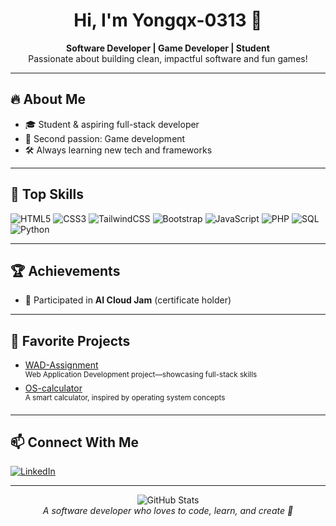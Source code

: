 <!-- Profile README for Yongqx-0313 -->

<h1 align="center">Hi, I'm Yongqx-0313 👋</h1>
<p align="center">
  <b>Software Developer | Game Developer | Student</b><br>
  Passionate about building clean, impactful software and fun games!
</p>

---

## 🔥 About Me

- 🎓 Student & aspiring full-stack developer
- 👾 Second passion: Game development
- 🛠️ Always learning new tech and frameworks

---

## 🚀 Top Skills

![HTML5](https://img.shields.io/badge/HTML5-E34F26?logo=html5&logoColor=fff&style=flat)
![CSS3](https://img.shields.io/badge/CSS3-1572B6?logo=css3&logoColor=fff&style=flat)
![TailwindCSS](https://img.shields.io/badge/Tailwind-38B2AC?logo=tailwindcss&logoColor=fff&style=flat)
![Bootstrap](https://img.shields.io/badge/Bootstrap-7952B3?logo=bootstrap&logoColor=fff&style=flat)
![JavaScript](https://img.shields.io/badge/JavaScript-F7DF1E?logo=javascript&logoColor=000&style=flat)
![PHP](https://img.shields.io/badge/PHP-777BB4?logo=php&logoColor=fff&style=flat)
![SQL](https://img.shields.io/badge/SQL-4479A1?logo=postgresql&logoColor=fff&style=flat)
![Python](https://img.shields.io/badge/Python-3776AB?logo=python&logoColor=fff&style=flat)

---

## 🏆 Achievements

- 🥇 Participated in <b>AI Cloud Jam</b> (certificate holder)

---

## 🌟 Favorite Projects

- [WAD-Assignment](https://github.com/Yongqx-0313/WAD-Assignment)  
  <sup>Web Application Development project—showcasing full-stack skills</sup>
- [OS-calculator](#)  
  <sup>A smart calculator, inspired by operating system concepts</sup>

---

## 📫 Connect With Me

[![LinkedIn](https://img.shields.io/badge/LinkedIn-blue?logo=linkedin&logoColor=white)](https://linkedin.com)

---

<p align="center">
  <img src="https://github-readme-stats.vercel.app/api?username=Yongqx-0313&show_icons=true&theme=radical" alt="GitHub Stats" /><br>
  <i>A software developer who loves to code, learn, and create 🚀</i>
</p>
